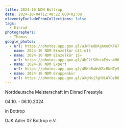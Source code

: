 ```yaml
---
title: 2024-10 NDM Bottrop
date: 2024-10-04T12:48:22.000+02:00
eleventyExcludeFromCollections: false
tags:
  - Einrad
photographers:
  - Thomas
google_photos:
  - url: https://photos.app.goo.gl/aJNFedDKgAmu6KFG7
    name: 2024-10 NDM Einzelkür u11-u15
  - name: 2024-10 NDM Einzelkür 15+
    url: https://photos.app.goo.gl/4bC2fS8hsbEyvo496
  - name: 2024-10 NDM Expert
    url: https://photos.app.goo.gl/4BKbRaWvWScRNNZy9
  - name: 2024-10 NDM Gruppenkür
    url: https://photos.app.goo.gl/aXgMsj7gH9LWYDzD8
---
```

Norddeutsche Meisterschaft im Einrad Freestyle

04.10. - 06.10.2024

in Bottrop

DJK Adler 07 Bottrop e.V.
